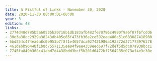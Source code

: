 ```yaml
---
title: A Fistful of Links - November 30, 2020
date: 2020-11-30 00:00:01+00:00
year: 3
edition: 48
links:
- 2774d48d785b5a60535b20718b1db183afb482fe70796c4990f9a6f07f6fcdd6
- 30e3a38cc2929a38243db405e65f473fb36e2ce592eaa400e51e683087418980
- 6bd254c474ea6a8c0e953b7f8f1e4657dca927421986a193372d271773976278
- 461debb96448f1b8c75571135ea84f9ee4339eed697f72def5d5dc87a939bcc1
- 7745fa849b368c41abd7d4438bdd3bcf5b201d6472bf7564285c073af4e3c30e
---
```

